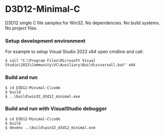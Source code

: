 # D3D12-Minimal-C

D3D12 single C file samples for Win32. No dependencies. No build systems. No project files.

### Setup development environment
For example to setup Visual Studio 2022 x64 open cmdline and call:
```
$ call "C:\Program Files\Microsoft Visual Studio\2022\Community\VC\Auxiliary\Build\vcvarsall.bat" x64
```

### Build and run
```
$ cd D3D12-Minimal-C\code
$ build
$ ..\build\win32_d3d12_minimal.exe
```

### Build and run with VisualStudio debugger
```
$ cd D3D12-Minimal-C\code
$ build
$ devenv ..\build\win32_d3d12_minimal.exe
```
